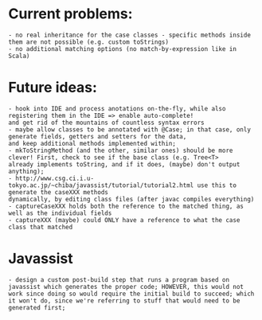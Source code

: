 Current problems:
=================
    - no real inheritance for the case classes - specific methods inside them are not possible (e.g. custom toStrings)
    - no additional matching options (no match-by-expression like in Scala)


Future ideas:
=============
    - hook into IDE and process anotations on-the-fly, while also registering them in the IDE => enable auto-complete!
    and get rid of the mountains of countless syntax errors
    - maybe allow classes to be annotated with @Case; in that case, only generate fields, getters and setters for the data,
    and keep additional methods implemented within;
    - mkToStringMethod (and the other, similar ones) should be more clever! First, check to see if the base class (e.g. Tree<T>
    already implements toString, and if it does, (maybe) don't output anything);
    - http://www.csg.ci.i.u-tokyo.ac.jp/~chiba/javassist/tutorial/tutorial2.html use this to generate the caseXXX methods
    dynamically, by editing class files (after javac compiles everything)
    - captureCaseXXX holds both the reference to the matched thing, as well as the individual fields
    - captureXXX (maybe) could ONLY have a reference to what the case class that matched

Javassist
=========
    - design a custom post-build step that runs a program based on javassist which generates the proper code; HOWEVER, this would not work since doing so would require the initial build to succeed; which it won't do, since we're referring to stuff that would need to be generated first;